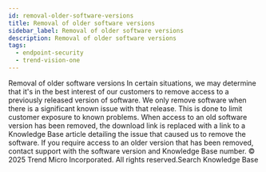 ```yaml
---
id: removal-older-software-versions
title: Removal of older software versions
sidebar_label: Removal of older software versions
description: Removal of older software versions
tags:
  - endpoint-security
  - trend-vision-one
---
```


 Removal of older software versions In certain situations, we may determine that it's in the best interest of our customers to remove access to a previously released version of software. We only remove software when there is a significant known issue with that release. This is done to limit customer exposure to known problems. When access to an old software version has been removed, the download link is replaced with a link to a Knowledge Base article detailing the issue that caused us to remove the software. If you require access to an older version that has been removed, contact support with the software version and Knowledge Base number. © 2025 Trend Micro Incorporated. All rights reserved.Search Knowledge Base
